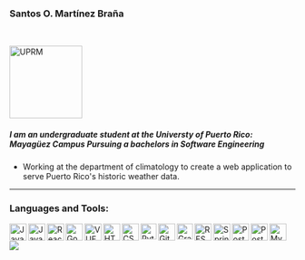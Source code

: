 ### Santos O. Martínez Braña

<br>

[<img alt="UPRM" height="128px" src="https://user-images.githubusercontent.com/60373473/75589685-d0ca6f80-5a51-11ea-84c5-1aa89821bf4a.png"/>][uprm]

##### I am an undergraduate student at the _Universty of Puerto Rico: Mayagüez Campus_ Pursuing a bachelors in _Software Engineering_

- Working at the department of climatology to create a web application to serve Puerto Rico's historic weather data.

---

### Languages and Tools:

<img align="left" alt="Java" height="30px" src="https://external-content.duckduckgo.com/iu/?u=http%3A%2F%2Fcdn.wccftech.com%2Fwp-content%2Fuploads%2F2015%2F07%2FJAVA-ICON.png&f=1&nofb=1"/>

<img align="left" alt="JavaScript" height="30px" src="https://external-content.duckduckgo.com/iu/?u=https%3A%2F%2Fupload.wikimedia.org%2Fwikipedia%2Fcommons%2Fthumb%2F9%2F99%2FUnofficial_JavaScript_logo_2.svg%2F1200px-Unofficial_JavaScript_logo_2.svg.png&f=1&nofb=1"/>

<img align="left" alt="React" height="30px" src="https://external-content.duckduckgo.com/iu/?u=https%3A%2F%2Fcertifydtechnologies.com%2Ftemplates%2Ffront%2Fassets%2Fimages%2Flogos%2Freact_js.png&f=1&nofb=1"/>

<img align="left" alt="Google Maps Api" height="30px" src="https://external-content.duckduckgo.com/iu/?u=https%3A%2F%2Fstorage.googleapis.com%2Fgweb-uniblog-publish-prod%2Fimages%2FMaps_logo.max-2800x2800.png&f=1&nofb=1"/>

<img align="left" alt="VUE" height="30px" src="https://external-content.duckduckgo.com/iu/?u=https%3A%2F%2Fupload.wikimedia.org%2Fwikipedia%2Fcommons%2Fthumb%2F9%2F95%2FVue.js_Logo_2.svg%2F1200px-Vue.js_Logo_2.svg.png&f=1&nofb=1"/>

<img align="left" alt="HTML" height="30px" src="https://external-content.duckduckgo.com/iu/?u=http%3A%2F%2Fwww.w3.org%2Fhtml%2Flogo%2Fdownloads%2FHTML5_Logo_512.png&f=1&nofb=1"/>

<img align="left" alt="CSS" height="30px" src="https://external-content.duckduckgo.com/iu/?u=https%3A%2F%2Fwww.logolynx.com%2Fimages%2Flogolynx%2F8c%2F8cdf4c047e99f7389e76aa4e2e7e2803.png&f=1&nofb=1"/>

<img align="left" alt="Python" height="28px" src="https://external-content.duckduckgo.com/iu/?u=http%3A%2F%2Fwww.trytoprogram.com%2Fimages%2Fpython_logo.png&f=1&nofb=1"/>

<img align="left" alt="GitHub" height="30px" src="https://external-content.duckduckgo.com/iu/?u=https%3A%2F%2Fyt3.ggpht.com%2F-3BKTe8YFlbA%2FAAAAAAAAAAI%2FAAAAAAAAAAA%2Fad0jqQ4IkGE%2Fs900-c-k-no-mo-rj-c0xffffff%2Fphoto.jpg&f=1&nofb=1"/>

<img align="left" alt="GraphQL" height="28px" src="https://external-content.duckduckgo.com/iu/?u=https%3A%2F%2Fwww.abhaybhargav.com%2Fcontent%2Fimages%2F2019%2F02%2FGraphQL_Logo.svg.png&f=1&nofb=1"/>

<img align="left" alt="REST" height="30px" src="https://external-content.duckduckgo.com/iu/?u=https%3A%2F%2Fachievement-images.teamtreehouse.com%2Fbadges_REST_API_Express_Stage1.png&f=1&nofb=1"/>

<img align="left" alt="Spring Boot" height="30px" src="https://external-content.duckduckgo.com/iu/?u=http%3A%2F%2Fcoderscampus.com%2Fwp-content%2Fuploads%2F2016%2F06%2Fspring-boot-project-logo.png&f=1&nofb=1"/>

<img align="left" alt="PostgreSQL" height="30px" src="https://external-content.duckduckgo.com/iu/?u=http%3A%2F%2Fchrisstump.online%2Fwp-content%2Fuploads%2F2016%2F04%2Fpostgres.png&f=1&nofb=1"/>

<img align="left" alt="PostGIS" height="30px" src="https://external-content.duckduckgo.com/iu/?u=http%3A%2F%2Fwww.postgis.us%2Fpresentations%2Fimages%2Fpostgis-logo.png&f=1&nofb=1"/>

<img align="left" alt="MySQL" height="30px" src="https://external-content.duckduckgo.com/iu/?u=http%3A%2F%2Fbgasparotto.com%2Fwp-content%2Fuploads%2F2015%2F05%2Fmysql-logo.png&f=1&nofb=1"/>

<br>

[<img src="https://github-readme-stats.vercel.app/api?username=SantosOMartinez&hide=stars,prs&count_private=true&show_icons=true&theme=onedark&include_all_commits=true"/>][stats]

[uprm]: https://www.uprm.edu/portada/
[stats]: https://github.com/anuraghazra/github-readme-stats
